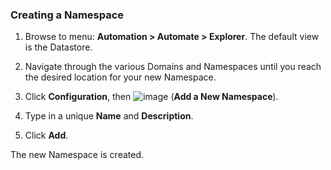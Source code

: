 ### Creating a Namespace

1.  Browse to menu: **Automation > Automate > Explorer**. The default
    view is the Datastore.

2.  Navigate through the various Domains and Namespaces until you reach
    the desired location for your new Namespace.

3.  Click **Configuration**, then
    ![image](../images/1862.png) (**Add a New Namespace**).

4.  Type in a unique **Name** and **Description**.

5.  Click **Add**.

The new Namespace is created.
